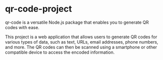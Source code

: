 # qr-code-project
qr-code is a versatile Node.js package that enables you to generate QR codes with ease. 

This project is a web application that allows users to generate QR codes for various types of data, such as text, URLs, email addresses, phone numbers, and more. The QR codes can then be scanned using a smartphone or other compatible device to access the encoded information.
